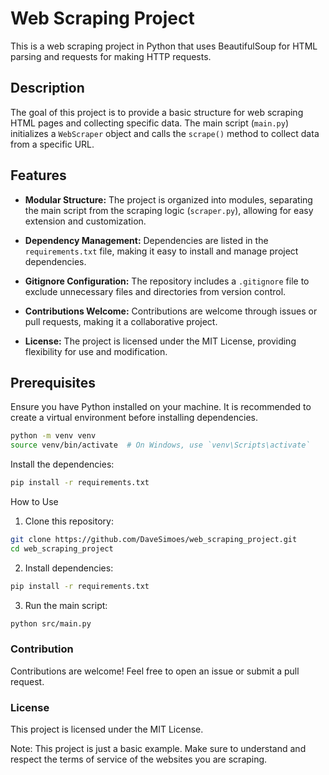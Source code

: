 # Web Scraping Project

This is a web scraping project in Python that uses BeautifulSoup for HTML parsing and requests for making HTTP requests.

## Description

The goal of this project is to provide a basic structure for web scraping HTML pages and collecting specific data. The main script (`main.py`) initializes a `WebScraper` object and calls the `scrape()` method to collect data from a specific URL.

## Features

- **Modular Structure:** The project is organized into modules, separating the main script from the scraping logic (`scraper.py`), allowing for easy extension and customization.

- **Dependency Management:** Dependencies are listed in the `requirements.txt` file, making it easy to install and manage project dependencies.

- **Gitignore Configuration:** The repository includes a `.gitignore` file to exclude unnecessary files and directories from version control.

- **Contributions Welcome:** Contributions are welcome through issues or pull requests, making it a collaborative project.

- **License:** The project is licensed under the MIT License, providing flexibility for use and modification.

## Prerequisites

Ensure you have Python installed on your machine. It is recommended to create a virtual environment before installing dependencies.

```bash
python -m venv venv
source venv/bin/activate  # On Windows, use `venv\Scripts\activate`
```

Install the dependencies:

```bash
pip install -r requirements.txt
```

How to Use

1. Clone this repository:

```bash
git clone https://github.com/DaveSimoes/web_scraping_project.git
cd web_scraping_project
```

2. Install dependencies:

```bash
pip install -r requirements.txt

```

3. Run the main script:

```bash
python src/main.py
```



### Contribution

Contributions are welcome! Feel free to open an issue or submit a pull request.

### License

This project is licensed under the MIT License.

Note: This project is just a basic example. Make sure to understand and respect the terms of service of the websites you are scraping.
